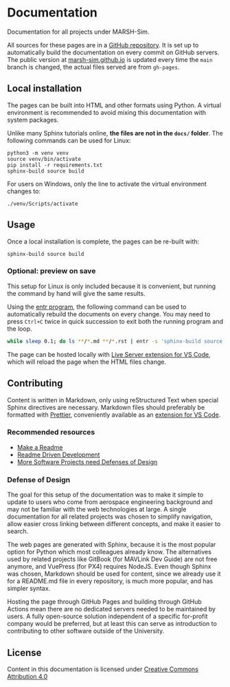 # Documentation

Documentation for all projects under MARSH-Sim.

All sources for these pages are in a [GitHub repository](https://github.com/marsh-sim/marsh-sim.github.io). It is set up to automatically build the documentation on every commit on GitHub servers. The public version at [marsh-sim.github.io](https://marsh-sim.github.io/) is updated every time the `main` branch is changed, the actual files served are from `gh-pages`.

## Local installation

The pages can be built into HTML and other formats using Python. A virtual environment is recommended to avoid mixing this documentation with system packages.

Unlike many Sphinx tutorials online, **the files are not in the `docs/` folder**. The following commands can be used for Linux:

```
python3 -m venv venv
source venv/bin/activate
pip install -r requirements.txt
sphinx-build source build
```

For users on Windows, only the line to activate the virtual environment changes to:

```
./venv/Scripts/activate
```

## Usage

Once a local installation is complete, the pages can be re-built with:

```
sphinx-build source build
```

### Optional: preview on save

This setup for Linux is only included because it is convenient, but running the command by hand will give the same results.

Using the [entr program](https://github.com/eradman/entr), the following command can be used to automatically rebuild the documents on every change. You may need to press `Ctrl+C` twice in quick succession to exit both the running program and the loop.

```bash
while sleep 0.1; do ls **/*.md **/*.rst | entr -s 'sphinx-build source build'; done
```

The page can be hosted locally with [Live Server extension for VS Code](https://marketplace.visualstudio.com/items?itemName=ritwickdey.LiveServer), which will reload the page when the HTML files change.

## Contributing

Content is written in Markdown, only using reStructured Text when special Sphinx directives are necessary. Markdown files should preferably be formatted with [Prettier](https://prettier.io/), conveniently available as an [extension for VS Code](https://marketplace.visualstudio.com/items?itemName=esbenp.prettier-vscode).

### Recommended resources

- [Make a Readme](https://www.makeareadme.com/)
- [Readme Driven Development](https://tom.preston-werner.com/2010/08/23/readme-driven-development.html)
- [More Software Projects need Defenses of Design](https://buttondown.email/hillelwayne/archive/more-software-projects-need-defenses-of-design/)

### Defense of Design

The goal for this setup of the documentation was to make it simple to update to users who come from aerospace engineering background and may not be familiar with the web technologies at large. A single documentation for all related projects was chosen to simplify navigation, allow easier cross linking between different concepts, and make it easier to search.

The web pages are generated with Sphinx, because it is the most popular option for Python which most colleagues already know. The alternatives used by related projects like GitBook (for MAVLink Dev Guide) are not free anymore, and VuePress (for PX4) requires NodeJS. Even though Sphinx was chosen, Markdown should be used for content, since we already use it for a README.md file in every repository, is much more popular, and has simpler syntax.

Hosting the page through GitHub Pages and building through GitHub Actions mean there are no dedicated servers needed to be maintained by users. A fully open-source solution independent of a specific for-profit company would be preferred, but at least this can serve as introduction to contributing to other software outside of the University.

## License

Content in this documentation is licensed under [Creative Commons Attribution 4.0](https://creativecommons.org/licenses/by/4.0/)
